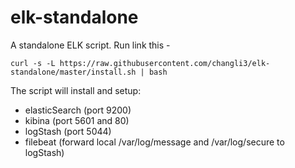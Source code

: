 # elk-standalone
A standalone ELK script. Run link this -
```
curl -s -L https://raw.githubusercontent.com/changli3/elk-standalone/master/install.sh | bash
```

The script will install and setup:
* elasticSearch (port 9200)
* kibina (port 5601 and 80)
* logStash (port 5044)
* filebeat (forward local /var/log/message and /var/log/secure to logStash)
